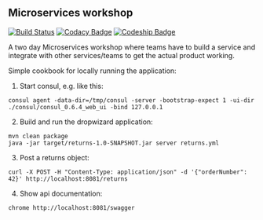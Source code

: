 ## Microservices workshop

[![Build Status](https://travis-ci.org/srid99/microservice-workshop-returns.svg?branch=master)](https://travis-ci.org/srid99/microservice-workshop-returns)
[![Codacy Badge](https://api.codacy.com/project/badge/Grade/46a68773dec24b0198e9171f9af56ae3)](https://www.codacy.com/app/srid99/microservice-workshop-returns?utm_source=github.com&amp;utm_medium=referral&amp;utm_content=srid99/microservice-workshop-returns&amp;utm_campaign=Badge_Grade)
[![Codeship Badge](https://codeship.com/projects/c2735500-0022-0134-dd17-62bf2e8b1bf1/status?branch=master)](https://codeship.com/projects/153089)

A two day Microservices workshop where teams have to build a service and integrate with other services/teams to get the actual product working.


Simple cookbook for locally running the application:

1. Start consul, e.g. like this:
```shell
consul agent -data-dir=/tmp/consul -server -bootstrap-expect 1 -ui-dir ./consul/consul_0.6.4_web_ui -bind 127.0.0.1
```
2. Build and run the dropwizard application:
```shell
mvn clean package
java -jar target/returns-1.0-SNAPSHOT.jar server returns.yml
```
3. Post a returns object:
```shell
curl -X POST -H "Content-Type: application/json" -d '{"orderNumber": 42}' http://localhost:8081/returns
```
4. Show api documentation:
```shell
chrome http://localhost:8081/swagger
```



